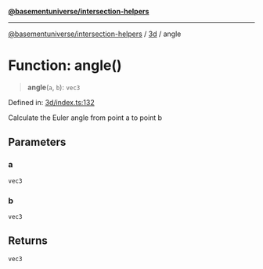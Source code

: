 [**@basementuniverse/intersection-helpers**](../../README.md)

***

[@basementuniverse/intersection-helpers](../../README.md) / [3d](../README.md) / angle

# Function: angle()

> **angle**(`a`, `b`): `vec3`

Defined in: [3d/index.ts:132](https://github.com/basementuniverse/intersection-helpers/blob/a748c1cf3d5365b189253eb2878888a254b5c3a1/src/3d/index.ts#L132)

Calculate the Euler angle from point a to point b

## Parameters

### a

`vec3`

### b

`vec3`

## Returns

`vec3`
